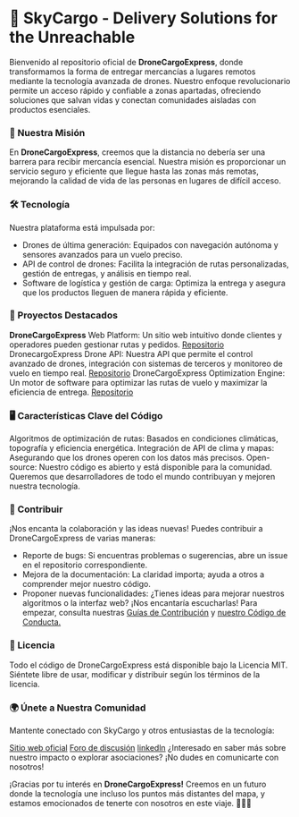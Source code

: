 # 🚀 SkyCargo - Delivery Solutions for the Unreachable
Bienvenido al repositorio oficial de **DroneCargoExpress**, donde transformamos la forma de entregar mercancías a lugares remotos mediante la tecnología avanzada de drones. Nuestro enfoque revolucionario permite un acceso rápido y confiable a zonas apartadas, ofreciendo soluciones que salvan vidas y conectan comunidades aisladas con productos esenciales.

### 🌟 Nuestra Misión
En **DroneCargoExpress**, creemos que la distancia no debería ser una barrera para recibir mercancía esencial. Nuestra misión es proporcionar un servicio seguro y eficiente que llegue hasta las zonas más remotas, mejorando la calidad de vida de las personas en lugares de difícil acceso.

### 🛠️ Tecnología
Nuestra plataforma está impulsada por:

 - Drones de última generación: Equipados con navegación autónoma y sensores avanzados para un vuelo preciso.
- API de control de drones: Facilita la integración de rutas personalizadas, gestión de entregas, y análisis en tiempo real.
- Software de logística y gestión de carga: Optimiza la entrega y asegura que los productos lleguen de manera rápida y eficiente.
### 📂 Proyectos Destacados
**DroneCargoExpress** Web Platform: Un sitio web intuitivo donde clientes y operadores pueden gestionar rutas y pedidos. [Repositorio]()
DronecargoExpress Drone API: Nuestra API que permite el control avanzado de drones, integración con sistemas de terceros y monitoreo de vuelo en tiempo real. [Repositorio]()
DroneCargoExpress Optimization Engine: Un motor de software para optimizar las rutas de vuelo y maximizar la eficiencia de entrega. [Repositorio]()
### 🖥️ Características Clave del Código
Algoritmos de optimización de rutas: Basados en condiciones climáticas, topografía y eficiencia energética.
Integración de API de clima y mapas: Asegurando que los drones operen con los datos más precisos.
Open-source: Nuestro código es abierto y está disponible para la comunidad. Queremos que desarrolladores de todo el mundo contribuyan y mejoren nuestra tecnología.
### 🤝 Contribuir
¡Nos encanta la colaboración y las ideas nuevas! Puedes contribuir a DroneCargoExpress de varias maneras:

- Reporte de bugs: Si encuentras problemas o sugerencias, abre un issue en el repositorio correspondiente.
- Mejora de la documentación: La claridad importa; ayuda a otros a comprender mejor nuestro código.
- Proponer nuevas funcionalidades: ¿Tienes ideas para mejorar nuestros algoritmos o la interfaz web? ¡Nos encantaría escucharlas!
Para empezar, consulta nuestras [Guías de Contribución]() y [nuestro Código de Conducta.]()
### 📜 Licencia
Todo el código de DroneCargoExpress está disponible bajo la Licencia MIT. Siéntete libre de usar, modificar y distribuir según los términos de la licencia.

### 🌍 Únete a Nuestra Comunidad
Mantente conectado con SkyCargo y otros entusiastas de la tecnología:

[Sitio web oficial]()
[Foro de discusión]()
[linkedln](https://www.linkedin.com/public-profile/settings?trk=d_flagship3_profile_self_view_public_profile)
¿Interesado en saber más sobre nuestro impacto o explorar asociaciones? ¡No dudes en comunicarte con nosotros!

¡Gracias por tu interés en **DroneCargoExpress!** Creemos en un futuro donde la tecnología une incluso los puntos más distantes del mapa, y estamos emocionados de tenerte con nosotros en este viaje. 🚁🌐✨
